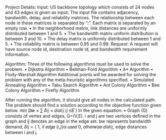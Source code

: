 Project Details:
Input: US backbone topology which consists of 24 nodes and 43
edges is given as input. The input file contains adjacency,
bandwidth, delay, and reliability matrices. The relationship
between each node in these matrices is separated by “:”. Each
matrix is separated by an empty row.
• In the neighborhood matrix, link distances are uniformly
distributed between 1 and 5.
• The bandwidth matrix uniform distribution is between 3 and
10.
• The delay matrix is uniformly distributed between 1 and 5.
• The reliability matrix is between 0.95 and 0.99.
Request: A request will have source node id, destination node
id, and bandwidth requirement information.

Algorithm: Three of the following algorithms must be used to
solve the problem.
• Dijkstra Algorithm
• Bellman-Ford Algorithm
• A* Algorithm
• Flody-Warshall Algorithm
Additional points will be awarded for solving the problem with any
of the meta-heuristic algorithms specified. 
• Simulated Annealing Algorithm
• Tabu Search Algorithm
• Ant Colony Algorithm
• Bee Colony Algorithm
• Firefly Algorithm

After running the algorithm, it should give all nodes
in the calculated path.
The problem should find a solution according to the objective
function given below.
𝑚𝑖𝑛 (𝑏𝑤 × ∑ 𝛿𝑖𝑗 × 𝑑𝑖𝑠𝑡𝑖𝑗
𝑖𝑗 ∈𝐸
)
In the given equation:
• Graph (G) consists of vertex and edges, G=(V,E). i and j are
two vertices defined in the graph and ij denotes an edge in
the edge set.
bw represents bandwidth demand,
𝛿𝑖𝑗 = {
1, 𝑖𝑓 𝑒𝑑𝑔𝑒 (𝑖,𝑗)𝑖𝑠 𝑢𝑠𝑒𝑑
0, 𝑜𝑡ℎ𝑒𝑟𝑤𝑖𝑠𝑒
𝑑𝑖𝑠𝑡𝑖𝑗, edge distances between i and j.
